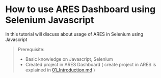 # How to use ARES Dashboard using Selenium Javascript

In this tutorial will discuss about usage of ARES in Selenium using Javascript

> Prerequisite: 
> - Basic knowledge on Javascript, Selenium
> - Created project in ARES Dashboard ( create project in ARES is explained in [01_Introduction.md](/Tutorials/01_Introduction.md) )